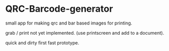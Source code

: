# QRC-Barcode-generator
small app for making qrc and bar based images for printing.

grab / print not yet implemented. (use printscreen and add to a document).

quick and dirty first fast prototype.
